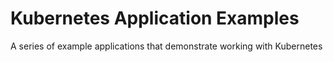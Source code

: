 # Kubernetes Application Examples

A series of example applications that demonstrate working with Kubernetes



